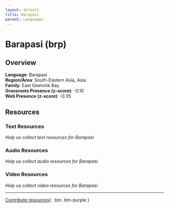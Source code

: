 ```yaml
---
layout: default
title: Barapasi
parent: Languages
---
```


# Barapasi (brp)

## Overview

**Language**: Barapasi  
**Region/Area**: South-Eastern Asia, Asia  
**Family**: East Geelvink Bay  
**Grassroots Presence (z-score)**: -0.10  
**Web Presence (z-score)**: -0.35  

## Resources

### Text Resources
*Help us collect text resources for Barapasi*

### Audio Resources
*Help us collect audio resources for Barapasi*

### Video Resources
*Help us collect video resources for Barapasi*

---

[Contribute resources](https://forms.office.com/e/1SfLJx3u1r){: .btn .btn-purple }
